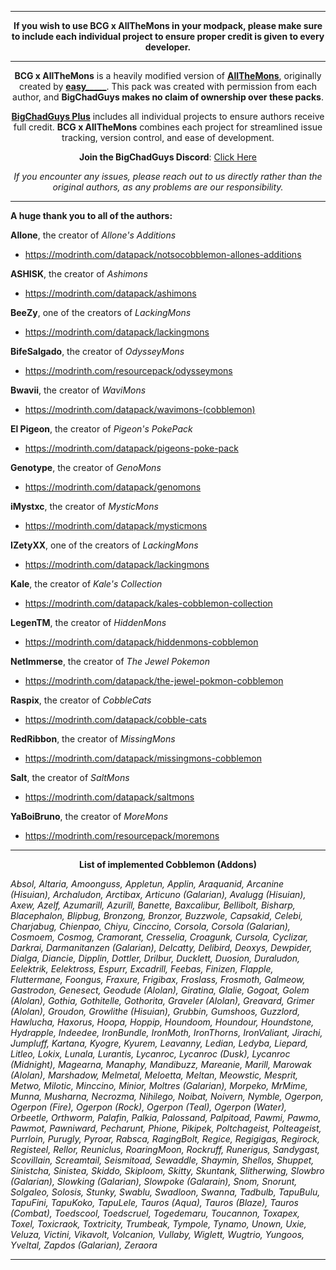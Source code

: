 <div align='center'>

---

**If you wish to use BCG x AllTheMons in your modpack, please make sure to include each individual project to ensure proper credit is given to every developer.**

---
  
**BCG x AllTheMons** is a heavily modified version of **[AllTheMons](https://modrinth.com/datapack/allthemons)**, originally created by **[easy_____](https://modrinth.com/user/easy_____)**. This pack was created with permission from each author, and **BigChadGuys makes no claim of ownership over these packs**.

**[BigChadGuys Plus](https://modrinth.com/modpack/bcg)** includes all individual projects to ensure authors receive full credit. **BCG x AllTheMons** combines each project for streamlined issue tracking, version control, and ease of development.

**Join the BigChadGuys Discord**: [Click Here](https://discord.gg/bigchadguys)

_If you encounter any issues, please reach out to us directly rather than the original authors, as any problems are our responsibility._

</div>

---

**A huge thank you to all of the authors:**

**Allone**, the creator of _Allone's Additions_
  - https://modrinth.com/datapack/notsocobblemon-allones-additions
    
**ASHISK**, the creator of _Ashimons_
  - https://modrinth.com/datapack/ashimons
    
**BeeZy**, one of the creators of _LackingMons_
  - https://modrinth.com/datapack/lackingmons
    
**BifeSalgado**, the creator of _OdysseyMons_
  - https://modrinth.com/resourcepack/odysseymons
    
**Bwavii**, the creator of _WaviMons_
  - https://modrinth.com/datapack/wavimons-(cobblemon)
    
**El Pigeon**, the creator of _Pigeon's PokePack_
  - https://modrinth.com/datapack/pigeons-poke-pack
    
**Genotype**, the creator of _GenoMons_
  - https://modrinth.com/datapack/genomons
    
**iMystxc**, the creator of _MysticMons_
  - https://modrinth.com/datapack/mysticmons
    
**IZetyXX**, one of the creators of _LackingMons_
  - https://modrinth.com/datapack/lackingmons
    
**Kale**, the creator of _Kale's Collection_
  - https://modrinth.com/datapack/kales-cobblemon-collection
    
**LegenTM**, the creator of _HiddenMons_
  - https://modrinth.com/datapack/hiddenmons-cobblemon
    
**NetImmerse**, the creator of _The Jewel Pokemon_
  - https://modrinth.com/datapack/the-jewel-pokmon-cobblemon
    
**Raspix**, the creator of _CobbleCats_
  - https://modrinth.com/datapack/cobble-cats
    
**RedRibbon**, the creator of _MissingMons_
  - https://modrinth.com/datapack/missingmons-cobblemon
    
**Salt**, the creator of _SaltMons_
  - https://modrinth.com/datapack/saltmons
    
**YaBoiBruno**, the creator of _MoreMons_
  - https://modrinth.com/resourcepack/moremons

---

<div align='center'>

**List of implemented Cobblemon (Addons)**

</div>

_Absol, Altaria, Amoonguss, Appletun, Applin, Araquanid, Arcanine (Hisuian), Archaludon, Arctibax, Articuno (Galarian), Avalugg (Hisuian), Axew, Azelf, Azumarill, Azurill, Banette, Baxcalibur, Bellibolt, Bisharp, Blacephalon, Blipbug, Bronzong, Bronzor, Buzzwole, Capsakid, Celebi, Charjabug, Chienpao, Chiyu, Cinccino, Corsola, Corsola (Galarian), Cosmoem, Cosmog, Cramorant, Cresselia, Croagunk, Cursola, Cyclizar, Darkrai, Darmanitanzen (Galarian), Delcatty, Delibird, Deoxys, Dewpider, Dialga, Diancie, Dipplin, Dottler, Drilbur, Ducklett, Duosion, Duraludon, Eelektrik, Eelektross, Espurr, Excadrill, Feebas, Finizen, Flapple, Fluttermane, Foongus, Fraxure, Frigibax, Froslass, Frosmoth, Galmeow, Gastrodon, Genesect, Geodude (Alolan), Giratina, Glalie, Gogoat, Golem (Alolan), Gothia, Gothitelle, Gothorita, Graveler (Alolan), Greavard, Grimer (Alolan), Groudon, Growlithe (Hisuian), Grubbin, Gumshoos, Guzzlord, Hawlucha, Haxorus, Hoopa, Hoppip, Houndoom, Houndour, Houndstone, Hydrapple, Indeedee, IronBundle, IronMoth, IronThorns, IronValiant, Jirachi, Jumpluff, Kartana, Kyogre, Kyurem, Leavanny, Ledian, Ledyba, Liepard, Litleo, Lokix, Lunala, Lurantis, Lycanroc, Lycanroc (Dusk), Lycanroc (Midnight), Magearna, Manaphy, Mandibuzz, Mareanie, Marill, Marowak (Alolan), Marshadow, Melmetal, Meloetta, Meltan, Meowstic, Mesprit, Metwo, Milotic, Minccino, Minior, Moltres (Galarian), Morpeko, MrMime, Munna, Musharna, Necrozma, Nihilego, Noibat, Noivern, Nymble, Ogerpon, Ogerpon (Fire), Ogerpon (Rock), Ogerpon (Teal), Ogerpon (Water), Orbeetle, Orthworm, Palafin, Palkia, Palossand, Palpitoad, Pawmi, Pawmo, Pawmot, Pawniward, Pecharunt, Phione, Pikipek, Poltchageist, Polteageist, Purrloin, Purugly, Pyroar, Rabsca, RagingBolt, Regice, Regigigas, Regirock, Registeel, Rellor, Reuniclus, RoaringMoon, Rockruff, Runerigus, Sandygast, Scovillain, Screamtail, Seismitoad, Sewaddle, Shaymin, Shellos, Shuppet, Sinistcha, Sinistea, Skiddo, Skiploom, Skitty, Skuntank, Slitherwing, Slowbro (Galarian), Slowking (Galarian), Slowpoke (Galarain), Snom, Snorunt, Solgaleo, Solosis, Stunky, Swablu, Swadloon, Swanna, Tadbulb, TapuBulu, TapuFini, TapuKoko, TapuLele, Tauros (Aqua), Tauros (Blaze), Tauros (Combat), Toedscool, Toedscruel, Togedemaru, Toucannon, Toxapex, Toxel, Toxicraok, Toxtricity, Trumbeak, Tympole, Tynamo, Unown, Uxie, Veluza, Victini, Vikavolt, Volcanion, Vullaby, Wiglett, Wugtrio, Yungoos, Yveltal, Zapdos (Galarian), Zeraora_

---
